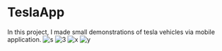 # TeslaApp
In this project, I made small demonstrations of tesla vehicles via mobile application.
![s](https://user-images.githubusercontent.com/73845925/131024958-35af2c51-9256-426c-9a2f-e1d7b426508f.png)
![3](https://user-images.githubusercontent.com/73845925/131024961-35d33fae-fff3-408f-a101-dbf7e7c75322.png)
![x](https://user-images.githubusercontent.com/73845925/131024964-2b6902e8-98f5-4372-b5a8-e410a964fff8.png)
![y](https://user-images.githubusercontent.com/73845925/131024968-9b4192f8-56c5-46b5-8e69-cb81453b7baa.png)
